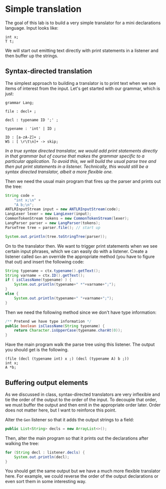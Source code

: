# Simple translation

The goal of this lab is to build a very simple translator for a mini declarations language. Input looks like:

```
int x;
T t;
```

We will start out emitting text directly with print statements in a listener and then buffer up the strings.

## Syntax-directed translation

The simplest approach to building a translator is to print text when we see items of interest from the input. Let's get started with our grammar, which is just:

```
grammar Lang;

file : decl+ ;

decl : typename ID ';' ;

typename : 'int' | ID ;

ID : [a-zA-Z]+ ;
WS : [ \r\t\n]+ -> skip;
```

*In a true syntax directed translator, we would add print statements directly in that grammar but of course that makes the grammar specific to a particular application.  To avoid this, we will build the usual parse tree and then put print statements in a listener.  Technically, this would still be a syntax directed translator, albeit a more flexible one.*

Then we need the usual main program that fires up the parser and prints out the tree:

```java
String code =
	"int x;\n" +
	"A b;\n";
ANTLRInputStream input = new ANTLRInputStream(code);
LangLexer lexer = new LangLexer(input);
CommonTokenStream tokens = new CommonTokenStream(lexer);
LangParser parser = new LangParser(tokens);
ParseTree tree = parser.file(); // start up

System.out.println(tree.toStringTree(parser));
```

On to the translator then.  We want to trigger print statements when we see certain input phrases, which we can easily do with a listener. Create a listener called `Gen` an override the appropriate method (you have to figure that out) and insert the following code:

```java
String typename = ctx.typename().getText();
String varname = ctx.ID().getText();
if ( isClassName(typename) ) {
	System.out.println(typename+" *"+varname+";");
}
else {
	System.out.println(typename+" "+varname+";");
}
```

Then we need the following method since we don't have type information:

```java
/** Pretend we have type information */
public boolean isClassName(String typename) {
	return Character.isUpperCase(typename.charAt(0));
}
```

Have the main program walk the parse tree using this listener. The output you should get is the following.

```
(file (decl (typename int) x ;) (decl (typename A) b ;))
int x;
A *b;
```

## Buffering output elements

As we discussed in class, syntax-directed translators are very inflexible and tie the order of the output to the order of the input. To decouple that order, we must buffer the output and then emit in the appropriate order later. Order does not matter here, but I want to reinforce this point.

Alter the `Gen` listener so that it adds the output strings to a field:

```java
public List<String> decls = new ArrayList<>();
```

Then, alter the main program so that it prints out the declarations after walking the tree:

```java
for (String decl : listener.decls) {
	System.out.println(decl);
}
```	

You should get the same output but we have a much more flexible translator here. For example, we could reverse the order of the output declarations or even sort them in some interesting way.